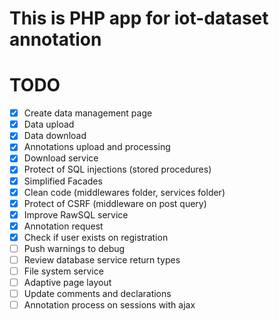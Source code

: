 This is PHP app for iot-dataset annotation
==================

# TODO
- [x] Create data management page
- [x] Data upload
- [x] Data download
- [x] Annotations upload and processing
- [x] Download service
- [x] Protect of SQL injections (stored procedures)
- [x] Simplified Facades
- [x] Clean code (middlewares folder, services folder)
- [x] Protect of CSRF (middleware on post query)
- [x] Improve RawSQL service
- [x] Annotation request
- [x] Check if user exists on registration
- [ ] Push warnings to debug
- [ ] Review database service return types
- [ ] File system service
- [ ] Adaptive page layout
- [ ] Update comments and declarations
- [ ] Annotation process on sessions with ajax
